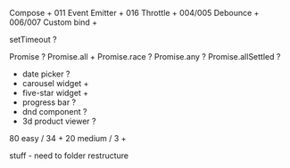 Compose + 011
Event Emitter + 016
Throttle + 004/005
Debounce + 006/007
Custom bind +

setTimeout ?

Promise ?
Promise.all +
Promise.race ?
Promise.any ?
Promise.allSettled ?

- date picker ?
- carousel widget +
- five-star widget +
- progress bar ?
- dnd component ?
- 3d product viewer ?

80 easy / 34 +
20 medium / 3 +

stuff - need to folder restructure
